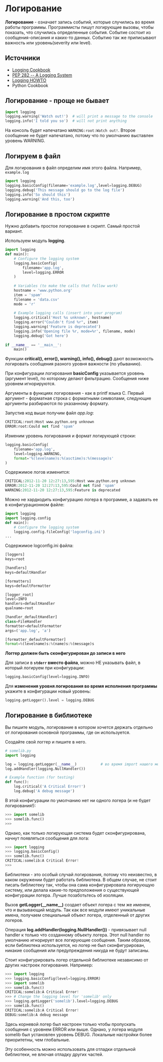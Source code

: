 # Логирование

**Логирование** - означает запись событий, которые случились во время работы программы.
Программисты пишут логирующие вызовы, чтобы показать, что случились определенные события.
Событие состоит из сообщения-описания и каких-то данных.
Событию так же приписывают важность или уровень(severity или level).

## Источники

* [Logging Cookbook](https://docs.python.org/3/howto/logging-cookbook.html)
* [PEP 282 -- A Logging System](https://www.python.org/dev/peps/pep-0282/)
* [Logging HOWTO](https://docs.python.org/3/howto/logging.html)
* Python Cookbook

## Логирование - проще не бывает

```python
import logging
logging.warning('Watch out!')  # will print a message to the console
logging.info('I told you so')  # will not print anything
```
На консоль будет напечатано `WARNING:root:Watch out!`. Второе сообщение не будет напечатано, 
потому что по умолчанию выставлен уровень WARNING.

## Логируем в файл

Для логирования в файл определим имя этого файла. Например, `example.log`

```python
import logging
logging.basicConfig(filename='example.log',level=logging.DEBUG)
logging.debug('This message should go to the log file')
logging.info('So should this')
logging.warning('And this, too')
```

## Логирование в простом скрипте

Нужно добавить простое логирование в скрипт. Самый простой вариант.

Используем модуль **logging**.

```python
import logging
def main():
    # Configure the logging system
    logging.basicConfig(
        filename='app.log',
        level=logging.ERROR
    )
    
    # Variables (to make the calls that follow work)
    hostname = 'www.python.org'
    item = 'spam'
    filename = 'data.csv'
    mode = 'r'
    
    # Example logging calls (insert into your program)
    logging.critical('Host %s unknown', hostname)
    logging.error("Couldn't find %r", item)
    logging.warning('Feature is deprecated')
    logging.info('Opening file %r, mode=%r', filename, mode)
    logging.debug('Got here')
    
if __name__ == '__main__':
    main()
```

Функции **critical(), error(), warning(), info(), debug()** дают возможность логировать сообщения разного уровня важности (по убыванию).

При конфигурации логирования **basicConfig** указывается уровень (аргумент level), по которому делают фильтрацию. Сообщения ниже уровнем игнорируются.

Аргументы в функциях логирования - как в printf языка С. Первый аргумент - форматная строка с форматными символами, следующие аргументы разбираются по указанному формату.

Запустив код выше получим файл _app.log_:
```python
CRITICAL:root:Host www.python.org unknown
ERROR:root:Could not find 'spam'
```

Изменим уровень логирования и формат логирующей строки:
```python
logging.basicConfig(
    filename='app.log',
    level=logging.WARNING,
    format='%(levelname)s:%(asctime)s:%(message)s'
)
```
Содержимое логов изменится:
```python
CRITICAL:2012-11-20 12:27:13,595:Host www.python.org unknown
ERROR:2012-11-20 12:27:13,595:Could not find 'spam'
WARNING:2012-11-20 12:27:13,595:Feature is deprecated
```

Можно не хардкодить конфигурацию логера в программе, а задавать ее в конфигурационном файле:
```python
import logging
import logging.config
def main():
    # Configure the logging system
    logging.config.fileConfig('logconfig.ini')
...
```
Содержимое logconfig.ini файла:
```python
[loggers]
keys=root

[handlers]
keys=defaultHandler

[formatters]
keys=defaultFormatter

[logger_root]
level=INFO
handlers=defaultHandler
qualname=root

[handler_defaultHandler]
class=FileHandler
formatter=defaultFormatter
args=('app.log', 'a')

[formatter_defaultFormatter]
format=%(levelname)s:%(name)s:%(message)s
```

**Логгер должен быть сконфигурирован до записи в него**

Для записи в **`stderr` вместо файла**, можно НЕ указывать файл, в который логируем при конфигурации:
```python
logging.basicConfig(level=logging.INFO)
```
Для **изменения уровня логирования во время исполнения программы** укажите в конфигурации новый уровень:
```python
logging.getLogger().level = logging.DEBUG
```

## Логирование в библиотеке

Вы пишите модуль, логирование в котором хочется держать отдельно от логирования основной программы, где он используется.

Создайте свой логгер и пишите в него.

```python
# somelib.py
import logging

log = logging.getLogger(__name__)           # во время import нашего модуля выполнится этот код
log.addHandler(logging.NullHandler())

# Example function (for testing)
def func():
    log.critical('A Critical Error!')
    log.debug('A debug message')
```
В этой конфигурации по умолчанию нет ни одного логера (и не будет логирования!):

```python
>>> import somelib
>>> somelib.func()
>>>
```
Однако, как только логирующая система будет сконфигурирована, начнут появляться сообщения для лога:
```python
>>> import logging
>>> logging.basicConfig()
>>> somelib.func()
CRITICAL:somelib:A Critical Error!
>>>
```

Библиотеки - это особый случай логирования, потому что неизвестно, в каком окружении будет работать библиотека.
В общем случае, не стоит писать библиотеку так, чтобы она сама конфигурировала логирующую систему, 
или делала какие-то предположения о существующей конфигурации логера. Лучше позаботьтесь об изоляции.

Вызов **getLogger(\_\_name\_\_)** создает объект логера с тем же именем, что и вызывающий модуль. 
Так как все модули имеют уникальные имена, получаем специальный объект логера, отделенный от других логеров.

Операция **log.addHandler(logging.NullHandler())**  - привязывает null handler к только что созданному объекту логера.
Этот null handler по умолчанию игнорирует все логирующие сообщения. Таким образом, 
если библиотека используется, но логер не был сконфигурирован, никакие сообщения или предупреждения никуда не будут записаны.

Стоит конфигурировать логер отдельной библиотеке независимо от других настроек логирования. Например:

```python
>>> import logging
>>> logging.basicConfig(level=logging.ERROR)
>>> import somelib
>>> somelib.func()
CRITICAL:somelib:A Critical Error!
>>> # Change the logging level for 'somelib' only
>>> logging.getLogger('somelib').level=logging.DEBUG
>>> somelib.func()
CRITICAL:somelib:A Critical Error!
DEBUG:somelib:A debug message
```

Здесь корневой логер был настроен только чтобы пропускать сообщения с уровнем ERROR или выше. 
Однако, у логера модуля somelib был установлен уровень DEBUG. Локальные настройки более приоритетны, чем глобальные.

Эту особенность можно использовать для отладки отдельной библиотеки, не влючая отладку других частей.
